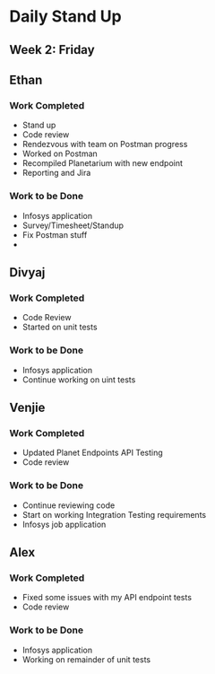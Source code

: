 # Daily Stand Up
## Week 2: Friday

## Ethan

### Work Completed

- Stand up
- Code review
- Rendezvous with team on Postman progress
- Worked on Postman
- Recompiled Planetarium with new endpoint
- Reporting and Jira

### Work to be Done

- Infosys application
- Survey/Timesheet/Standup
- Fix Postman stuff
- 

## Divyaj

### Work Completed

- Code Review
- Started on unit tests

### Work to be Done

- Infosys application
- Continue working on uint tests 

## Venjie

### Work Completed

- Updated Planet Endpoints API Testing
- Code review

### Work to be Done

- Continue reviewing code
- Start on working Integration Testing requirements
- Infosys job application

## Alex

### Work Completed
- Fixed some issues with my API endpoint tests
- Code review

### Work to be Done
- Infosys application
- Working on remainder of unit tests
